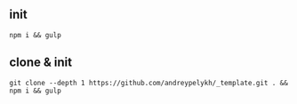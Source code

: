 ## init
```
npm i && gulp
```

## clone & init
```
git clone --depth 1 https://github.com/andreypelykh/_template.git . && npm i && gulp
```